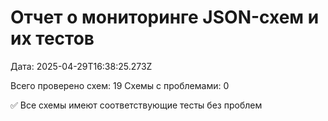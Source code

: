 # Отчет о мониторинге JSON-схем и их тестов

Дата: 2025-04-29T16:38:25.273Z

Всего проверено схем: 19
Схемы с проблемами: 0

✅ Все схемы имеют соответствующие тесты без проблем
